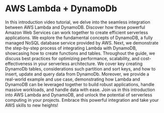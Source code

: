 # AWS Lambda + DynamoDb

In this introduction video tutorial, we delve into the seamless integration between AWS Lambda and DynamoDB. Discover how these powerful Amazon Web Services can work together to create efficient serverless applications. We explore the fundamental concepts of DynamoDB, a fully managed NoSQL database service provided by AWS. Next, we demonstrate the step-by-step process of integrating Lambda with DynamoDB, showcasing how to create functions and tables. Throughout the guide, we discuss best practices for optimizing performance, scalability, and cost-effectiveness in your serverless architecture. We cover key creating DynamoDb tables, considerations such partition and sort keys, and how to insert, update and query data from DynamoDb. Moreover, we provide a real-world example and use case, demonstrating how Lambda and DynamoDB can be leveraged together to build robust applications, handle massive workloads, and handle data with ease. Join us in this introduction into AWS Lambda and DynamoDB, and unlock the potential of serverless computing in your projects. Embrace this powerful integration and take your AWS skills to new heights!
